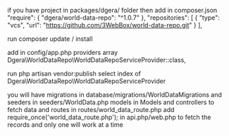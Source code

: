 if you have project in packages/dgera/ folder
then 
add in composer.json
"require": {
    "dgera/world-data-repo": "^1.0.7"
},
"repositories": [
    {
        "type": "vcs",
        "url": "https://github.com/3WebBox/world-data-repo.git"
    }
],

run composer update / install

add in config/app.php providers array
Dgera\WorldDataRepo\WorldDataRepoServiceProvider::class,


run php artisan vendor:publish
select index of Dgera\WorldDataRepo\WorldDataRepoServiceProvider

you will have migrations in database/migrations/WorldDataMigrations
and seeders in seeders/WorldData.php
models in Models
and controllers to fetch data
and routes in routes/world_data_route.php
add require_once('world_data_route.php'); in api.php/web.php to fetch the records and only one will work at a time
